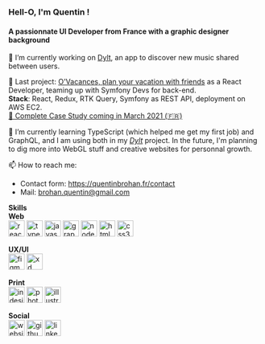 ### Hell-O, I'm Quentin !
#### A passionnate UI Developer from France with a graphic designer background

🔭 I’m currently working on [Dylt](https://github.com/quentinbrohan/dylt), an app to discover new music shared between users.

📌 Last project: [O'Vacances, plan your vacation with friends](https://github.com/quentinbrohan/o-vacances) as a React Developer, teaming up with Symfony Devs for back-end.\
**Stack**: React, Redux, RTK Query, Symfony as REST API, deployment on AWS EC2.\
[🤘 Complete Case Study coming in March 2021 (🇫🇷)](https://quentinbrohan.fr/project/o-vacances/)

🌱 I’m currently learning TypeScript (which helped me get my first job) and GraphQL, and I am using both in my [*Dylt*](https://github.com/quentinbrohan/dylt) project. In the future, I'm planning to dig more into WebGL stuff and creative websites for personnal growth.

📫 How to reach me:
- Contact form: https://quentinbrohan.fr/contact
- Mail: brohan.quentin@gmail.com 

**Skills**  
**Web**  
<img src='https://cdn.jsdelivr.net/npm/simple-icons@3.0.1/icons/react.svg' alt='react' height='32'>
<img src='https://cdn.jsdelivr.net/npm/simple-icons@3.0.1/icons/typescript.svg' alt='typescript' height='32'>
<img src='https://cdn.jsdelivr.net/npm/simple-icons@3.0.1/icons/javascript.svg' alt='javascript' height='32'>
<img src='https://cdn.jsdelivr.net/npm/simple-icons@3.0.1/icons/graphql.svg' alt='graphql' height='32'>
<img src='https://cdn.jsdelivr.net/npm/simple-icons@3.0.1/icons/node-dot-js.svg' alt='node' height='32'>
<img src='https://cdn.jsdelivr.net/npm/simple-icons@3.0.1/icons/html5.svg' alt='html5' height='32'>
<img src='https://cdn.jsdelivr.net/npm/simple-icons@3.0.1/icons/css3.svg' alt='css3' height='32'>

**UX/UI**  
<img src='https://cdn.jsdelivr.net/npm/simple-icons@3.0.1/icons/figma.svg' alt='figma' height='32'>
<img src='https://cdn.jsdelivr.net/npm/simple-icons@3.0.1/icons/adobexd.svg' alt='xd' height='32'>

**Print**  
<img src='https://cdn.jsdelivr.net/npm/simple-icons@3.0.1/icons/adobeindesign.svg' alt='indesign' height='32'>
<img src='https://cdn.jsdelivr.net/npm/simple-icons@3.0.1/icons/adobephotoshop.svg' alt='photoshop' height='32'>
<img src='https://cdn.jsdelivr.net/npm/simple-icons@3.0.1/icons/adobeillustrator.svg' alt='illustrator' height='32'>


**Social**  
[<img src='https://quentinbrohan.fr/favicon.svg' alt='website' height='32'>](https://quentinbrohan.fr/)
[<img src='https://cdn.jsdelivr.net/npm/simple-icons@3.0.1/icons/github.svg' alt='github' height='32'>](https://github.com/https://github.com/quentinbrohan)
[<img src='https://cdn.jsdelivr.net/npm/simple-icons@3.0.1/icons/linkedin.svg' alt='linkedin' height='32'>](https://www.linkedin.com/in/https://www.linkedin.com/in/quentinbrohan/)


